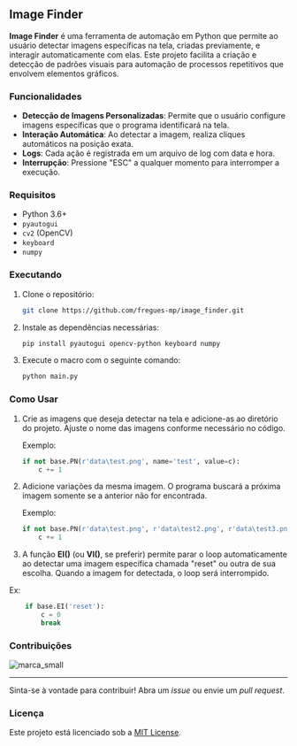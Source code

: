 ## Image Finder

**Image Finder** é uma ferramenta de automação em Python que permite ao usuário detectar imagens específicas na tela, criadas previamente, e interagir automaticamente com elas. Este projeto facilita a criação e detecção de padrões visuais para automação de processos repetitivos que envolvem elementos gráficos.

### Funcionalidades
- **Detecção de Imagens Personalizadas**: Permite que o usuário configure imagens específicas que o programa identificará na tela.
- **Interação Automática**: Ao detectar a imagem, realiza cliques automáticos na posição exata.
- **Logs**: Cada ação é registrada em um arquivo de log com data e hora.
- **Interrupção**: Pressione "ESC" a qualquer momento para interromper a execução.

### Requisitos
- Python 3.6+
- `pyautogui`
- `cv2` (OpenCV)
- `keyboard`
- `numpy`

### Executando

1. Clone o repositório:
    ```bash
    git clone https://github.com/fregues-mp/image_finder.git
    ```

2. Instale as dependências necessárias:
    ```bash
    pip install pyautogui opencv-python keyboard numpy
    ```

3. Execute o macro com o seguinte comando:
    ```bash
    python main.py
    ```

### Como Usar
1. Crie as imagens que deseja detectar na tela e adicione-as ao diretório do projeto. Ajuste o nome das imagens conforme necessário no código.

   Exemplo:
   ```python
   if not base.PN(r'data\test.png', name='test', value=c):
       c += 1
   ```

2. Adicione variações da mesma imagem. O programa buscará a próxima imagem somente se a anterior não for encontrada.

   Exemplo:
   ```python
   if not base.PN(r'data\test.png', r'data\test2.png', r'data\test3.png', name='test', value=c):
       c += 1
   ```

3. A função **EI()** (ou **VI()**, se preferir) permite parar o loop automaticamente ao detectar uma imagem específica chamada "reset" ou outra de sua escolha. Quando a imagem for detectada, o loop será interrompido.

Ex:
```python
    if base.EI('reset'):
        c = 0
        break  
```

### Contribuições

![marca_small](https://github.com/user-attachments/assets/3a29afa3-0b39-43ee-9760-cca03d978e62)

-------

Sinta-se à vontade para contribuir! Abra um *issue* ou envie um *pull request*.

### Licença

Este projeto está licenciado sob a [MIT License](https://github.com/fregues-mp/image_finder/blob/main/LICENSE.txt).

